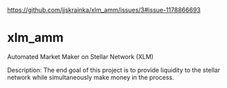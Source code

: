 https://github.com/jjskrainka/xlm_amm/issues/3#issue-1178866693
# xlm_amm
 Automated Market Maker on Stellar Network (XLM)

Description:
The end goal of this project is to provide liquidity to the stellar network while simultaneously make money in the process.
